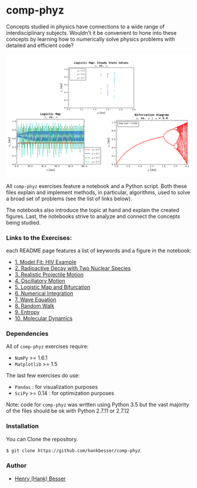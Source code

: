 
# comp-phyz

Concepts studied in physics have connections to a wide range of interdisciplinary subjects. Wouldn't it be convenient to hone into these concepts by learning how to numerically solve physics problems with detailed and efficient code?

![](https://github.com/hankbesser/comp-phyz/blob/master/figures_to_display/fig_readme_new.png)

All ```comp-phyz``` exercises feature a notebook and a Python script. Both these files explain and implement methods, in particular, algorithms, used to solve a broad set of problems (see the list of links below).

The notebooks also introduce the topic at hand and explain the created figures. Last, the notebooks strive to analyze and connect the concepts being studied.   

### Links to the Exercises:
each README page features a list of keywords and a figure in the notebook: 
* [1. Model Fit: HIV Example](https://github.com/hankbesser/comp-phyz/tree/master/1_Model_Fit)
* [2. Radioactive Decay with Two Nuclear Species](https://github.com/hankbesser/comp-phyz/tree/master/2_Decay_Two_Species)
* [3. Realistic Projectile Motion](https://github.com/hankbesser/comp-phyz/tree/master/3_Realistic_Projectile_Motion)
* [4. Oscillatory Motion](https://github.com/hankbesser/comp-phyz/tree/master/4_Oscillatory_Motion)
* [5. Logistic Map and Bifurcation](https://github.com/hankbesser/comp-phyz/tree/master/5_Bifurcation_Logistic_Map)
* [6. Numerical Integration](https://github.com/hankbesser/comp-phyz/tree/master/6_Numerical_Integration)
* [7. Wave Equation](https://github.com/hankbesser/comp-phyz/tree/master/7_Waves)
* [8. Random Walk](https://github.com/hankbesser/comp-phyz/tree/master/8_Random_Walk)
* [9. Entropy](https://github.com/hankbesser/comp-phyz/tree/master/9_Entropy)
* [10. Molecular Dynamics](https://github.com/hankbesser/comp-phyz/tree/master/end_Molecular_Dynamics)


### Dependencies

All of ```comp-phyz``` exercises require:
- ```NumPy``` >= 1.6.1
- ```Matplotlib``` >= 1.5

The last few exercises do use:
- ```Pandas``` : for visualization purposes
- ```SciPy``` >= 0.14 : for optimization purposes

Note: code for ```comp-phyz``` was written using Python 3.5 but the vast majority of the files should be ok with Python 2.7.11 or 2.7.12    

### Installation

You can Clone the repository.

```bash
$ git clone https://github.com/hankbesser/comp-phyz
```

### Author

* [Henry (Hank) Besser](https://github.com/hankbesser)
